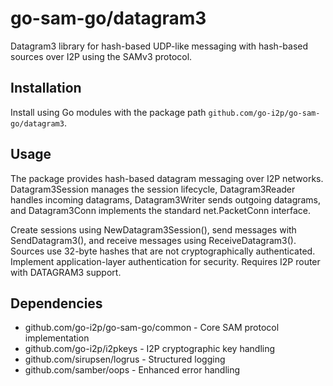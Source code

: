# go-sam-go/datagram3

Datagram3 library for hash-based UDP-like messaging with hash-based sources over I2P using the SAMv3 protocol.

## Installation

Install using Go modules with the package path `github.com/go-i2p/go-sam-go/datagram3`.

## Usage

The package provides hash-based datagram messaging over I2P networks. Datagram3Session manages the session lifecycle, Datagram3Reader handles incoming datagrams, Datagram3Writer sends outgoing datagrams, and Datagram3Conn implements the standard net.PacketConn interface.

Create sessions using NewDatagram3Session(), send messages with SendDatagram3(), and receive messages using ReceiveDatagram3(). Sources use 32-byte hashes that are not cryptographically authenticated. Implement application-layer authentication for security. Requires I2P router with DATAGRAM3 support.

## Dependencies

- github.com/go-i2p/go-sam-go/common - Core SAM protocol implementation
- github.com/go-i2p/i2pkeys - I2P cryptographic key handling
- github.com/sirupsen/logrus - Structured logging
- github.com/samber/oops - Enhanced error handling
